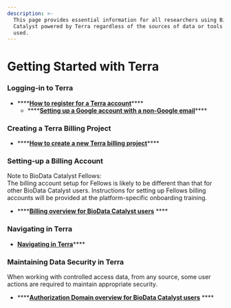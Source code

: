 ```yaml
---
description: >-
  This page provides essential information for all researchers using BioData
  Catalyst powered by Terra regardless of the sources of data or tools to be
  used.
---
```


# Getting Started with Terra

### Logging-in to Terra

* \*\*\*\*[**How to register for a Terra account**](https://support.terra.bio/hc/en-us/articles/360028235911-How-to-register-for-a-Terra-account)\*\*\*\*
  * \*\*\*\*[**Setting up a Google account with a non-Google email**](https://support.terra.bio/hc/en-us/articles/360029186611-Setting-up-a-Google-account-with-a-non-Google-email)\*\*\*\*

### Creating a Terra Billing Project

* \*\*\*\*[**How to create a new Terra billing project**](https://support.terra.bio/hc/en-us/articles/360026182251#How%20to%20create%20a%20new%C2%A0Terra%20billing%20project)\*\*\*\*

### **Setting-up a Billing Account**

Note to BioData Catalyst Fellows:  
The billing account setup for Fellows is likely to be different than that for other BioData Catalyst users. Instructions for setting up Fellows billing accounts will be provided at the platform-specific onboarding training.

* \*\*\*\*[**Billing overview for BioData Catalyst users**](https://support.terra.bio/hc/en-us/articles/360039016532) ****

### Navigating in Terra

* [**Navigating in Terra**](https://support.terra.bio/hc/en-us/articles/360022704371-Navigating-in-Terra)\*\*\*\*

### Maintaining Data Security in Terra

When working with controlled access data, from any source, some user actions are required to maintain appropriate security.

* \*\*\*\*[**Authorization Domain overview for BioData Catalyst users**](https://support.terra.bio/hc/en-us/articles/360039415171) ****



